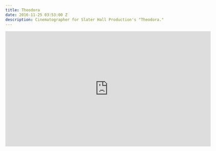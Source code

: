 ```yaml
---
title: Theodora
date: 2016-11-25 03:53:00 Z
description: Cinematographer for Slater Hall Production's "Theodora."
---
```


<iframe src="https://player.vimeo.com/video/181811679" width="640" height="360" frameborder="0" webkitallowfullscreen mozallowfullscreen allowfullscreen></iframe>

